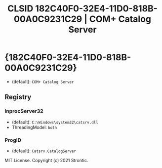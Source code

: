 ﻿---
title: "CLSID 182C40F0-32E4-11D0-818B-00A0C9231C29 | COM+ Catalog Server"
excerpt: What is COM-Object CLSID 182C40F0-32E4-11D0-818B-00A0C9231C29?
---

# {182C40F0-32E4-11D0-818B-00A0C9231C29}

* (default): `COM+ Catalog Server`

## Registry


### InprocServer32

* (default): `C:\Windows\system32\catsrv.dll`
* ThreadingModel: `both`

### ProgID

* (default): `Catsrv.CatalogServer`

MIT License. Copyright (c) 2021 Strontic.


